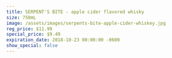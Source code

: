 ```yaml
---
title: SERPENT'S BITE - apple cider flavored whisky
size: 750mL
image: /assets/images/serpents-bite-apple-cider-whiskey.jpg
reg_price: $11.99
special_price: $9.49
expiration_date: 2018-10-23 00:00:00 -0600
show_special: false
---
```


